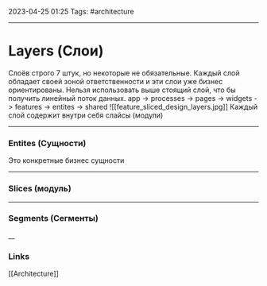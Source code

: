 2023-04-25 01:25
Tags: #architecture 

---
# Layers (Слои)
Слоёв строго 7 штук, но некоторые не обязательные. Каждый слой обладает своей зоной ответственности и эти слои уже бизнес ориентированы.
Нельзя использовать выше стоящий слой, что бы получить линейный поток данных.
app -> processes -> pages -> widgets -> features -> entites -> shared
![[feature_sliced_design_layers.jpg]]
Каждый слой содержит внутри себя слайсы (модули)

---
### Entites (Сущности)
Это конкретные бизнес сущности

---

### Slices (модуль)


---
### Segments (Сегменты)

__
### Links
[[Architecture]]